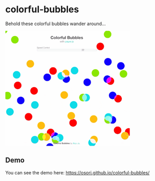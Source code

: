 # colorful-bubbles
Behold these colorful bubbles wander around... 

![screenshot](https://raw.githubusercontent.com/osori/colorful-bubbles/master/colorful-bubbles.gif)

## Demo
You can see the demo here: https://osori.github.io/colorful-bubbles/

